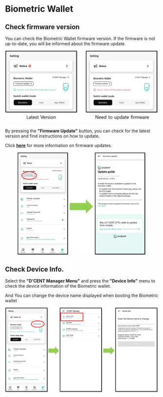 # Biometric Wallet

## Check firmware version

You can check the Biometric Wallet firmware version. If the firmware is not up-to-date, you will be informed about the firmware update.

<div align="left">

<img src="../../../.gitbook/assets/Setting-eng10.png" alt="">

</div>

By pressing the **"Firmware Update"** button, you can check for the latest version and find instructions on how to update.

Click [**here**](../../../biometric-wallet/firmware-update-from-computer/) for more information on firmware updates.

<figure><img src="../../../.gitbook/assets/Setting-eng11.png" alt=""><figcaption></figcaption></figure>

## Check Device Info.

Select the **"D'CENT Manager Menu"** and press the **"Device Info"** menu to check the device information of the Biometric wallet.

And You can change the device name displayed when booting the Biometric wallet

<div align="left">

<img src="../../../.gitbook/assets/Setting-eng12.png" alt="">

</div>
